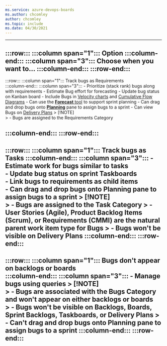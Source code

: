 ```yaml
---
ms.service: azure-devops-boards
ms.author: chcomley
author: chcomley
ms.topic: include
ms.date: 04/30/2021
---
```


---
:::row:::
   :::column span="1":::
      **Option** 
   :::column-end:::
   :::column span="3":::
      **Choose when you want to...**
   :::column-end:::
:::row-end:::
---
:::row:::
   :::column span="1":::
      Track bugs as Requirements  
   :::column-end:::
   :::column span="3":::
      - Prioritize (stack rank) bugs along with requirements 
      - Estimate Bug effort for forecasting 
      - Update bug status on Kanban board 
      - Include Bugs in [Velocity charts](../../report/dashboards/team-velocity.md) and [Cumulative Flow Diagrams](../../report/dashboards/cumulative-flow.md) 
      - Can use the [**Forecast** tool](../sprints/forecast.md) to support sprint planning
      - Can drag and drop bugs onto [**Planning**](../sprints/assign-work-sprint.md#assign-work-from-your-backlog-to-a-sprint) pane to assign bugs to a sprint 
      - Can view Bugs on [Delivery Plans](../plans/review-team-plans.md) 
      > [!NOTE]   
      > - Bugs are assigned to the Requirements Category 

   :::column-end:::
:::row-end:::
---
:::row:::
   :::column span="1":::
      Track bugs as Tasks 
   :::column-end:::
   :::column span="3":::
      - Estimate work for bugs similar to tasks  
      - Update bug status on sprint Taskboards  
      - Link bugs to requirements as child items  
      - Can drag and drop bugs onto Planning pane to assign bugs to a sprint 
      > [!NOTE]   
      > - Bugs are assigned to the Task Category
      > - User Stories (Agile), Product Backlog Items (Scrum), or Requirements (CMMI) are the natural parent work item type for Bugs 
      > - Bugs won't be visible on Delivery Plans 
   :::column-end:::
:::row-end:::
---
:::row:::
   :::column span="1":::
      Bugs don't appear on backlogs or boards  
   :::column-end:::
   :::column span="3":::
      - Manage bugs using queries 
      > [!NOTE]   
      > -  Bugs are associated with the Bugs Category and won't appear on either backlogs or boards  
      > - Bugs won't be visible on Backlogs, Boards, Sprint Backlogs, Taskboards, or Delivery Plans 
      > - Can't drag and drop bugs onto Planning pane to assign bugs to a sprint 
   :::column-end:::
:::row-end:::
---
